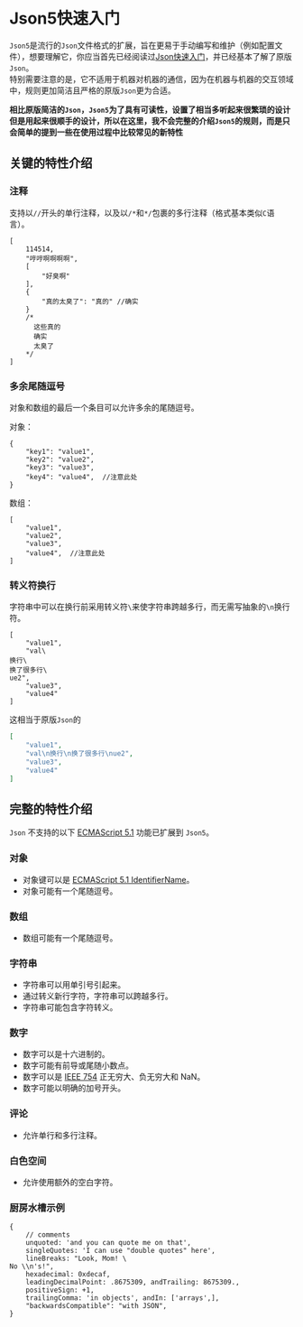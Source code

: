 # Json5快速入门

`Json5`是流行的`Json`文件格式的扩展，旨在更易于手动编写和维护（例如配置文件），想要理解它，你应当首先已经阅读过[Json快速入门](JsonHelp.md)，并已经基本了解了原版`Json`。  
特别需要注意的是，它不适用于机器对机器的通信，因为在机器与机器的交互领域中，规则更加简洁且严格的原版`Json`更为合适。  

**相比原版简洁的`Json`，`Json5`为了具有可读性，设置了相当多听起来很繁琐的设计但是用起来很顺手的设计，所以在这里，我不会完整的介绍`Json5`的规则，而是只会简单的提到一些在使用过程中比较常见的新特性**  

## 关键的特性介绍

### 注释
支持以`//`开头的单行注释，以及以`/*`和`*/`包裹的多行注释（格式基本类似`C`语言）。  

```json5
[
    114514,
    "哼哼啊啊啊啊",
    [
        "好臭啊"
    ],
    {
        "真的太臭了": "真的" //确实
    }
    /*
      这些真的
      确实
      太臭了
    */
]
```

### 多余尾随逗号
对象和数组的最后一个条目可以允许多余的尾随逗号。  

对象：  
```json5
{
    "key1": "value1",
    "key2": "value2",
    "key3": "value3",
    "key4": "value4",  //注意此处
}
```

数组：  
```json5
[
    "value1",
    "value2",
    "value3",
    "value4",  //注意此处
]
```

### 转义符换行
字符串中可以在换行前采用转义符`\`来使字符串跨越多行，而无需写抽象的`\n`换行符。  
```json5
[
    "value1",
    "val\
换行\
换了很多行\
ue2",
    "value3",
    "value4"
]
```
这相当于原版`Json`的
```json
[
    "value1",
    "val\n换行\n换了很多行\nue2",
    "value3",
    "value4"
]
```

## 完整的特性介绍
`Json` 不支持的以下 [ECMAScript 5.1](https://262.ecma-international.org/5.1/) 功能已扩展到 `Json5`。  

### 对象
- 对象键可以是 [ECMAScript 5.1 IdentifierName](https://262.ecma-international.org/5.1/#sec-7.6)。
- 对象可能有一个尾随逗号。

### 数组
- 数组可能有一个尾随逗号。

### 字符串
- 字符串可以用单引号引起来。
- 通过转义新行字符，字符串可以跨越多行。
- 字符串可能包含字符转义。

### 数字
- 数字可以是十六进制的。
- 数字可能有前导或尾随小数点。
- 数字可以是 [IEEE 754](http://ieeexplore.ieee.org/servlet/opac?punumber=4610933) 正无穷大、负无穷大和 NaN。
- 数字可能以明确的加号开头。

### 评论
- 允许单行和多行注释。

### 白色空间
- 允许使用额外的空白字符。

### 厨房水槽示例
```json5
{
    // comments
    unquoted: 'and you can quote me on that',
    singleQuotes: 'I can use "double quotes" here',
    lineBreaks: "Look, Mom! \
No \\n's!",
    hexadecimal: 0xdecaf,
    leadingDecimalPoint: .8675309, andTrailing: 8675309.,
    positiveSign: +1,
    trailingComma: 'in objects', andIn: ['arrays',],
    "backwardsCompatible": "with JSON",
}
```
